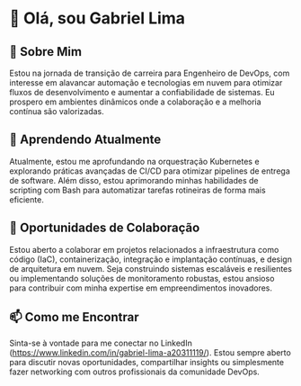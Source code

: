 # 👋 Olá, sou Gabriel Lima

## 👀 Sobre Mim
Estou na jornada de transição de carreira para Engenheiro de DevOps, com interesse em alavancar automação e tecnologias em nuvem para otimizar fluxos de desenvolvimento e aumentar a confiabilidade de sistemas. Eu prospero em ambientes dinâmicos onde a colaboração e a melhoria contínua são valorizadas.

## 🌱 Aprendendo Atualmente
Atualmente, estou me aprofundando na orquestração Kubernetes e explorando práticas avançadas de CI/CD para otimizar pipelines de entrega de software. Além disso, estou aprimorando minhas habilidades de scripting com Bash para automatizar tarefas rotineiras de forma mais eficiente.

## 💼 Oportunidades de Colaboração
Estou aberto a colaborar em projetos relacionados a infraestrutura como código (IaC), containerização, integração e implantação contínuas, e design de arquitetura em nuvem. Seja construindo sistemas escaláveis e resilientes ou implementando soluções de monitoramento robustas, estou ansioso para contribuir com minha expertise em empreendimentos inovadores.

## 📫 Como me Encontrar
Sinta-se à vontade para me conectar no LinkedIn (https://www.linkedin.com/in/gabriel-lima-a20311119/). Estou sempre aberto para discutir novas oportunidades, compartilhar insights ou simplesmente fazer networking com outros profissionais da comunidade DevOps.
